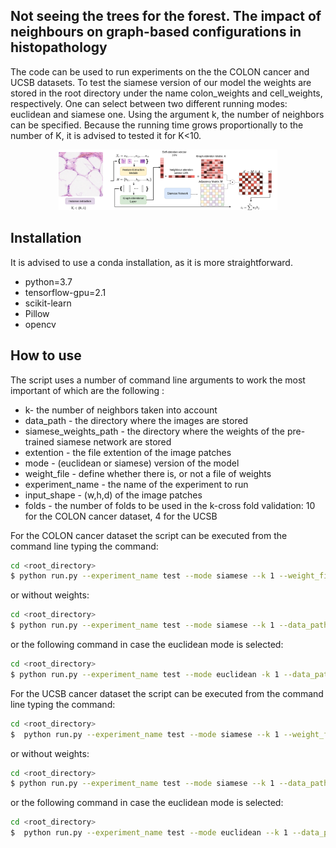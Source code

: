 
## Not seeing the trees for the forest. The impact of neighbours on graph-based configurations in histopathology
The code can be used to run experiments on the the COLON cancer and UCSB datasets. 
To test the siamese version of our model the weights are stored 
in the root directory under the name colon_weights and cell_weights, respectively. 
One can select between two different running modes: euclidean and siamese one. 
Using the argument k, the number of neighbors can be specified. 
Because the running time grows proportionally to the number of K, it is advised to tested it for K<10.



<p align="center">
  <img src="graph_mil_process.png" width="350" title="hover text">
</p>




## Installation
It is advised to use a conda installation, as it is more straightforward.
 - python=3.7
 - tensorflow-gpu=2.1
 - scikit-learn 
 - Pillow
 - opencv
 

## How to use



The script uses a number of command line arguments to work the most important of which are the following :

* k- the number of neighbors taken into account
* data_path - the directory where the images are stored
* siamese_weights_path - the directory where the weights of the pre-trained siamese network are stored
* extention - the file extention of the image patches
* mode - (euclidean or siamese) version of the model 
* weight_file - define whether there is, or not a file of weights
* experiment_name - the name of the experiment to run
* input_shape - (w,h,d) of the image patches
* folds - the number of folds to be used in the k-cross fold validation: 10 for the COLON cancer dataset, 4 for the UCSB


For the COLON cancer dataset the script can be executed from the command line typing the command:
```sh
cd <root_directory>
$ python run.py --experiment_name test --mode siamese --k 1 --weight_file  --data_path colon_cancer_patches --input_shape 27 27 3 --extention bmp --siamese_weights_path weights --data colon
```
or without weights:
```sh
cd <root_directory>
$ python run.py --experiment_name test --mode siamese --k 1 --data_path colon_cancer_patches --input_shape 27 27 3 --extention bmp --siamese_weights_path test_weights --siam_pixel_distance 20 --data colon
```
or the following command in case the euclidean mode is selected:
```sh
cd <root_directory>
$ python run.py --experiment_name test --mode euclidean -k 1 --data_path colon_cancer_patches --input_shape 27 27 3 --extention bmp --data colon
```


For the UCSB cancer dataset the script can be executed from the command line typing the command:
```sh
cd <root_directory>
$  python run.py --experiment_name test --mode siamese --k 1 --weight_file --data_path cells --extention png --input_shape 32 32 3 --siamese_weights_path cell_weights --folds 4 --data ucsb
```
or without weights:
```sh
cd <root_directory>
$ python run.py --experiment_name test --mode siamese --k 1 --data_path cells --input_shape 32 32 3 --extention png --siamese_weights_path test_weights --folds 4 --siam_pixel_distance 25 --data ucsb
```
or the following command in case the euclidean mode is selected:
```sh
cd <root_directory>
$  python run.py --experiment_name test --mode euclidean --k 1 --data_path cells --extention png --input_shape 32 32 3 --folds 4 --data ucsb
```

